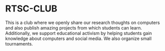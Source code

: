 # RTSC-CLUB
This is a club where we openly share our research thoughts on computers and also publish amazing projects from which students can learn. Additionally, we support educational activism by helping students gain knowledge about computers and social media. We also organize small tournaments.
